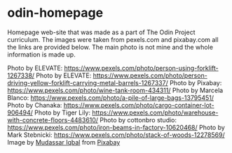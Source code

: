 # odin-homepage

Homepage web-site that was made as a part of The Odin Project curriculum. The images were taken from pexels.com and pixabay.com all the links are provided below. The main photo is not mine and the whole information is made up.

Photo by ELEVATE: https://www.pexels.com/photo/person-using-forklift-1267338/
Photo by ELEVATE: https://www.pexels.com/photo/person-driving-yellow-forklift-carrying-metal-barrels-1267337/
Photo by Pixabay: https://www.pexels.com/photo/wine-tank-room-434311/
Photo by Marcela Blanco: https://www.pexels.com/photo/a-pile-of-large-bags-13795451/
Photo by Chanaka: https://www.pexels.com/photo/cargo-container-lot-906494/
Photo by Tiger Lily: https://www.pexels.com/photo/warehouse-with-concrete-floors-4483610/
Photo by cottonbro studio: https://www.pexels.com/photo/iron-beams-in-factory-10620468/
Photo by Mark Stebnicki: https://www.pexels.com/photo/stack-of-woods-12278569/
Image by <a href="https://pixabay.com/users/kreatikar-8562930/?utm_source=link-attribution&utm_medium=referral&utm_campaign=image&utm_content=3491395">Mudassar Iqbal</a> from <a href="https://pixabay.com//?utm_source=link-attribution&utm_medium=referral&utm_campaign=image&utm_content=3491395">Pixabay</a>
